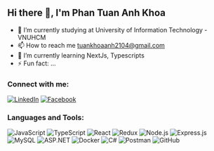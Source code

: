 ## Hi there 👋, I'm Phan Tuan Anh Khoa
- 🔭 I’m currently studying at University of Information Technology - VNUHCM
- 📫 How to reach me tuankhoaanh2104@gmail.com
- 🌱 I’m currently learning NextJs, Typescripts
- ⚡ Fun fact: ...
### Connect with me:
[![LinkedIn](https://img.shields.io/badge/LinkedIn-Connect-blue?logo=linkedin)](https://www.linkedin.com/in/khoa-phan-3a706a340/)
[![Facebook](https://img.shields.io/badge/Facebook-Follow-blue?logo=facebook)](https://www.facebook.com/khoakhungvl/?locale=vi_VN)

### Languages and Tools:

![JavaScript](https://img.shields.io/badge/JavaScript-F7DF1E?logo=javascript&logoColor=black)
![TypeScript](https://img.shields.io/badge/TypeScript-3178C6?logo=typescript&logoColor=white)
![React](https://img.shields.io/badge/React-61DAFB?logo=react&logoColor=white)
![Redux](https://img.shields.io/badge/Redux-764ABC?logo=redux&logoColor=white)
![Node.js](https://img.shields.io/badge/Node.js-339933?logo=node.js&logoColor=white)
![Express.js](https://img.shields.io/badge/Express.js-000000?logo=express&logoColor=white)
![MySQL](https://img.shields.io/badge/MySQL-4479A1?logo=mysql&logoColor=white)
![ASP.NET](https://img.shields.io/badge/ASP.NET-512BD4?logo=dotnet&logoColor=white)
![Docker](https://img.shields.io/badge/Docker-2496ED?logo=docker&logoColor=white)
![C#](https://img.shields.io/badge/C%23-239120?logo=c-sharp&logoColor=white)
![Postman](https://img.shields.io/badge/Postman-FF6C37?logo=postman&logoColor=white)
![GitHub](https://img.shields.io/badge/GitHub-181717?logo=github&logoColor=white)



<!--
**nguoingoaihanhtinh/nguoingoaihanhtinh** is a ✨ _special_ ✨ repository because its `README.md` (this file) appears on your GitHub profile.
### 📊 GitHub Stats:
![Khoa's GitHub Stats](https://github-readme-stats.vercel.app/api?username=nguoingoaihanhtinh&theme=radical)
![Top Languages](https://github-readme-stats.vercel.app/api/top-langs/?username=nguoingoaihanhtinh&layout=compact&theme=radical)

Here are some ideas to get you started:
[![Portfolio](https://img.shields.io/badge/Portfolio-Visit-blue)](https://your-portfolio-link.com)
- 🔭 I’m currently working on ...
- 🌱 I’m currently learning ...
- 👯 I’m looking to collaborate on ...
- 🤔 I’m looking for help with ...
- 💬 Ask me about ...
- 📫 How to reach me: ...
- 😄 Pronouns: ...
- ⚡ Fun fact: ...
-->
